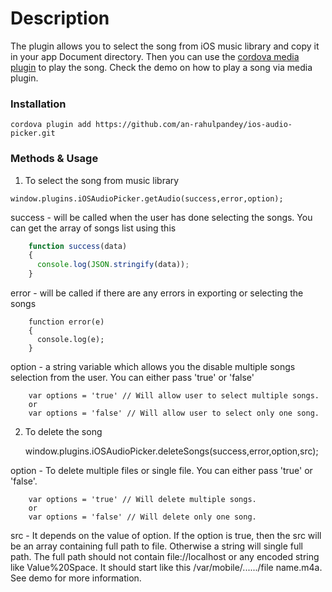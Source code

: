 # Description

The plugin allows you to select the song from iOS music library and copy it in your app Document directory. Then you can use the [cordova media plugin](https://github.com/apache/cordova-plugin-media) to play the song. Check the demo on how to play a song via media plugin.

### Installation

    cordova plugin add https://github.com/an-rahulpandey/ios-audio-picker.git

### Methods & Usage

1. To select the song from music library


````
window.plugins.iOSAudioPicker.getAudio(success,error,option);
````

  success - will be called when the user has done selecting the songs. You can get the array of songs list using this
````javascript
    function success(data)
    {
      console.log(JSON.stringify(data));
    }
````  
 error - will be called if there are any errors in exporting or selecting the songs
````
    function error(e)
    {
      console.log(e);
    }
````  
 option - a string variable which allows you the disable multiple songs selection from the user. You can either pass 'true' or 'false'
````
    var options = 'true' // Will allow user to select multiple songs.
    or
    var options = 'false' // Will allow user to select only one song.
````

2. To delete the song


     window.plugins.iOSAudioPicker.deleteSongs(success,error,option,src);


 option - To delete multiple files or single file. You can either pass 'true' or 'false'.
````
    var options = 'true' // Will delete multiple songs.
    or
    var options = 'false' // Will delete only one song.
````
  
  src - It depends on the value of option. If the option is true, then the src will be an array containing full path to file. Otherwise a string will single full path. The full path should not contain file://localhost or any encoded string like Value%20Space. It should start like this /var/mobile/....../file name.m4a. See demo for more information.
